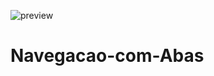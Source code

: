 ![preview](https://user-images.githubusercontent.com/81231701/188045806-b6017450-79cc-4872-a874-169c7cb8229a.png)
# Navegacao-com-Abas
